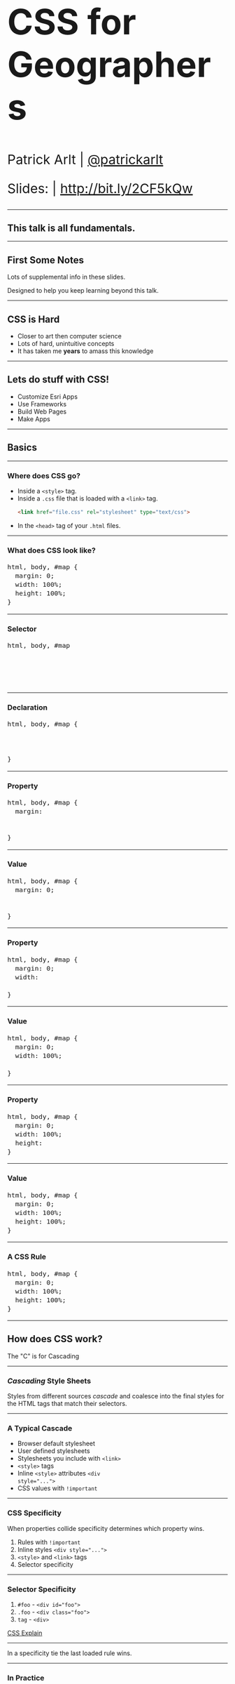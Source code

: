 <!-- .slide: data-background="../template/img/bg-1.png" -->

<h1 style="text-align: left; font-size: 80px;">CSS for Geographers</h1>
<p style="text-align: left; font-size: 30px;">Patrick Arlt | <a href="https://twitter.com/patrickarlt">@patrickarlt</a></p>
<p style="text-align: left; font-size: 30px;">Slides: | <a href="http://bit.ly/2CF5kQw">http://bit.ly/2CF5kQw</a></p>

---

<!-- .slide: data-background="../template/img/bg-5.png" -->

## This talk is all fundamentals.

---

<!-- .slide: data-background="../template/img/bg-5.png" -->

## First Some Notes

Lots of supplemental info in these slides.

Designed to help you keep learning beyond this talk.

---

<!-- .slide: data-background="../template/img/bg-5.png" -->

## CSS is Hard

* Closer to art then computer science
* Lots of hard, unintuitive concepts
* It has taken me **years** to amass this knowledge

---

<!-- .slide: data-background="../template/img/bg-5.png" -->

## Lets do stuff with CSS!

* Customize Esri Apps
* Use Frameworks
* Build Web Pages
* Make Apps

---

<!-- .slide: data-background="../template/img/bg-2.png" -->

## Basics

---

<!-- .slide: data-background="../template/img/bg-2.png" -->

### Where does CSS go?

* Inside a `<style>` tag.
* Inside a `.css` file that is loaded with a `<link>` tag.
  ```html
  <link href="file.css" rel="stylesheet" type="text/css">
  ```
* In the `<head>` tag of your `.html` files.

---

<!-- .slide: data-background="../template/img/bg-2.png" -->

### What does CSS look like?

<pre style="font-size: 125%;"><code class="ss">html, body, #map {
  margin: 0;
  width: 100%;
  height: 100%;
}</code></pre>

---

<!-- .slide: data-background="../template/img/bg-2.png" -->

### Selector

<pre style="font-size: 125%;"><code class="css">html, body, #map&nbsp;&nbsp;
&nbsp;
&nbsp;
&nbsp;
&nbsp;</code></pre>

---

<!-- .slide: data-background="../template/img/bg-2.png" -->

### Declaration

<pre style="font-size: 125%;"><code class="css">html, body, #map {
&nbsp;
&nbsp;
&nbsp;
}</code></pre>

---

<!-- .slide: data-background="../template/img/bg-2.png" -->

### Property

<pre style="font-size: 125%;"><code class="css">html, body, #map {
  margin:
&nbsp;
&nbsp;
}</code></pre>

---

<!-- .slide: data-background="../template/img/bg-2.png" -->

### Value

<pre style="font-size: 125%;"><code class="css">html, body, #map {
  margin: 0;
&nbsp;
&nbsp;
}</code></pre>

---

<!-- .slide: data-background="../template/img/bg-2.png" -->

### Property

<pre style="font-size: 125%;"><code class="css">html, body, #map {
  margin: 0;
  width:
&nbsp;
}</code></pre>

---

<!-- .slide: data-background="../template/img/bg-2.png" -->

### Value

<pre style="font-size: 125%;"><code class="css">html, body, #map {
  margin: 0;
  width: 100%;
&nbsp;
}</code></pre>

---

<!-- .slide: data-background="../template/img/bg-2.png" -->

### Property

<pre style="font-size: 125%;"><code class="css">html, body, #map {
  margin: 0;
  width: 100%;
  height:
}</code></pre>

---

<!-- .slide: data-background="../template/img/bg-2.png" -->

### Value

<pre style="font-size: 125%;"><code class="css">html, body, #map {
  margin: 0;
  width: 100%;
  height: 100%;
}</code></pre>

---

<!-- .slide: data-background="../template/img/bg-2.png" -->

### A CSS Rule

<pre style="font-size: 125%;"><code class="css">html, body, #map {
  margin: 0;
  width: 100%;
  height: 100%;
}</code></pre>

---

<!-- .slide: data-background="../template/img/bg-2.png" -->

## How does CSS work?

<p class="fragment">The "C" is for Cascading<p>

---

<!-- .slide: data-background="../template/img/bg-2.png" -->

### _Cascading_ Style Sheets

Styles from different sources _cascade_ and coalesce into the final styles for the HTML tags that match their selectors.

---

<!-- .slide: data-background="../template/img/bg-2.png" -->

### A Typical Cascade

* Browser default stylesheet
* User defined stylesheets
* Stylesheets you include with <code>&lt;link&gt;</code>
* <code>&lt;style&gt;</code> tags
* Inline <code>&lt;style&gt;</code> attributes <code>&lt;div style="..."&gt;</code>
* CSS values with <code>!important</code>

---

<!-- .slide: data-background="../template/img/bg-2.png" -->

### CSS Specificity

When properties collide specificity determines which property wins.

1. Rules with `!important`
2. Inline styles `<div style="...">`
3. `<style>` and `<link>` tags
4. Selector specificity

---

<!-- .slide: data-background="../template/img/bg-2.png" -->

### Selector Specificity

1. `#foo` - `<div id="foo">`
2. `.foo` - `<div class="foo">`
3. `tag` - `<div>`

[CSS Explain](https://josh.github.io/css-explain/)

---

<!-- .slide: data-background="../template/img/bg-2.png" -->

In a specificity tie the last loaded rule wins.

---

<!-- .slide: data-background="../template/img/bg-2.png" -->

### In Practice

Right click on something you want to change click "Inspect Element"

[Explore a Storymap](http://storymaps.esri.com/stories/2015/living-wage-map/)

---

<!-- .slide: data-background="../template/img/bg-4.png" -->

## Lets Build an App!

<img src="app.png" alt="A Simple Mapping App" style="border: none; background: transparent; box-shadow: none;">

---

<!-- .slide: data-background="../template/img/bg-4.png" -->

<h2><a href="http://jsbin.com/revage/edit">Block</a> vs <a href="http://jsbin.com/josuba/edit">Inline</a></h2>

<ul>
  <li><a href="http://www.impressivewebs.com/difference-block-inline-css/">The Difference Between “Block” and “Inline”</a></li>
  <li><a href="https://developer.mozilla.org/en-US/docs/Web/HTML/Block-level_elements">Block-level elements</a></li>
  <li><a href="https://developer.mozilla.org/en-US/docs/Web/HTML/Inline_elements">Inline elements</a></li>
  <li><a href="http://learnlayout.com/display.html">Learn CSS Layout: the "display" property</a></li>
</ul>

---

<!-- .slide: data-background="../template/img/bg-4.png" -->

<h2><a href="http://jsbin.com/ficatu/edit">Units</h2>

<ul>
  <li><a href="https://developer.mozilla.org/en-US/docs/Web/CSS/length">Full unit reference</a></li>
  <li><a href="https://css-tricks.com/the-lengths-of-css/">The Lengths of CSS</a></li>
  <li><a href="http://www.quirksmode.org/css/units-values/">Unit and Values - QuirksMode</a></li>
</ul>

---

<!-- .slide: data-background="../template/img/bg-4.png" -->

<h2><a href="http://jsbin.com/sawoho/3/edit">Floats</a></h2>

<ul>
  <li><a href="https://css-tricks.com/all-about-floats/">All About Floats</a></li>
  <li><a href="http://alistapart.com/article/css-floats-101">CSS Floats 101</a></li>
  <li><a href="http://learnlayout.com/float.html">Learn CSS Layout: float</a></li>
</ul>

---

<!-- .slide: data-background="../template/img/bg-4.png" -->

<h2><a href="http://jsbin.com/nisuzu/13/edit?html,output">Problems with Floats</a></h2>

---

<!-- .slide: data-background="../template/img/bg-4.png" -->

<h2><a href="http://jsbin.com/rowoca/8/edit?html,output">Clearing Floats</a></h2>

<ul>
  <li><a href="http://learnlayout.com/clear.html">Learn CSS Layout: clear</a></li>
</ul>

---

<!-- .slide: data-background="../template/img/bg-4.png" -->

<h2><a href="http://jsbin.com/sihovo/10/edit?html,output">Clearfix</a></h2>

<ul>
  <li><a href="http://learnlayout.com/clearfix.html">Learn CSS Layout: clearfix</a></li>
</ul>

---

<!-- .slide: data-background="../template/img/bg-4.png" -->

<h2><a href="http://jsbin.com/yufimes/edit?html,output">The Box Model</a></h2>

<ul>
  <li><a href="https://css-tricks.com/the-css-box-model/">The CSS Box Model</a></li>
  <li><a href="https://developer.mozilla.org/en-US/docs/Web/CSS/CSS_Box_Model/Introduction_to_the_CSS_box_model">Introduction to the CSS box model</a></li>
  <li><a href="http://learnlayout.com/box-model.html">Learn CSS Layout: the box model</a></li>
</ul>

---

<!-- .slide: data-background="../template/img/bg-4.png" -->

<h2><a href="http://jsbin.com/nodufe/9/edit?html,output">Box Sizing</a></h2>

<ul>
  <li><a href="http://learnlayout.com/box-sizing.html">Learn CSS Layout: box-sizing</a></li>
  <li><a href="http://www.paulirish.com/2012/box-sizing-border-box-ftw/">* { Box-sizing: Border-box } FTW</a></li>
  <li><a href="https://css-tricks.com/box-sizing/">Box Sizing</a></li>
  <li><a href="https://developer.mozilla.org/en-US/docs/Web/CSS/box-sizing">box-sizing</a></li>
</ul>

---

<!-- .slide: data-background="../template/img/bg-4.png" -->

<h2><a href="http://jsbin.com/livofev/8/edit?html,output">Flexbox</a></h2>

<ul>
  <li><a href="http://flexboxfroggy.com/">Flexbox Froggy</a></li>
  <li><a href="https://scotch.io/tutorials/a-visual-guide-to-css3-flexbox-properties">A Visual Guide to CSS3 Flexbox Properties</a></li>
  <li><a href="http://learnlayout.com/flexbox.html">Learn CSS Layout: flexbox</a></li>
  <li><a href="http://caniuse.com/#feat=flexbox">Can I Use: flexbox</a></li>
  <li><a href="https://css-tricks.com/snippets/css/a-guide-to-flexbox/">A Complete Guide to Flexbox</a></li>
  <li><a href="https://developer.mozilla.org/en-US/docs/Web/CSS/CSS_Flexible_Box_Layout/Using_CSS_flexible_boxes">Using CSS flexible boxes</a></li>
</ul>

---

<!-- .slide: data-background="../template/img/bg-4.png" -->

<h2><a href="http://jsbin.com/pitemo/4/edit">Margin, Padding and Borders</a></h2>

<ul>
  <li><a href="https://developer.mozilla.org/en-US/docs/Web/CSS/CSS_Box_Model/Mastering_margin_collapsing">Mastering margin collapsing</a></li>
  <li><a href="https://css-tricks.com/what-you-should-know-about-collapsing-margins/">What You Should Know About Collapsing Margins</a></li>
  <li><a href="http://stackoverflow.com/a/20624095/449686">Compare block elements to pictures hanging on a wall</a></li>
</ul>

---

<!-- .slide: data-background="../template/img/bg-4.png" -->

<h2><a href="http://jsbin.com/gibuhe/edit?html,output">Media Queries and Responsive Design</a></h2>

<ul>
  <li><a href="http://mediaqueri.es/">Responsive design gallery</a></li>
  <li><a href="https://developer.mozilla.org/en-US/docs/Web/CSS/Media_Queries/Using_media_queries">Using media queries</a></li>
  <li><a href="https://css-tricks.com/snippets/css/media-queries-for-standard-devices/">Media Queries for Standard Devices</a></li>
  <li><a href="http://learnlayout.com/media-queries.html">Learn CSS Layout: media queries</a></li>
</ul>

---

<!-- .slide: data-background="../template/img/bg-4.png" -->

<h2><a href="http://jsbin.com/babiwa/4/edit?html,output">Positioning</a></h2>

<ul>
  <li><a href="http://learnlayout.com/position.html">Learn CSS Layout: position</a></li>
  <li><a href="https://developer.mozilla.org/en-US/docs/Web/CSS/position">position</a></li>
</ul>

---

<!-- .slide: data-background="../template/img/bg-4.png" -->

<h2><a href="http://jsbin.com/gerexud/3/edit">Typography (Choosing Fonts)</a></h2>

<ul>
  <li><a href="https://www.google.com/fonts">Google Fonts</a></li>
  <li><a href="http://femmebot.github.io/google-type/">Google Web Fonts Typographic Project</a></li>
  <li><a href="http://fontpair.co/">Font Pair</a></li>
  <li><a href="http://www.labnol.org/internet/best-google-font-combinations/28987/">Font tool roundup</a></li>
</ul>

---

<!-- .slide: data-background="../template/img/bg-4.png" -->

<h2><a href="http://jsbin.com/dugapa/7/edit">Typography (Sizing Type)</a></h2>

<ul>
  <li><a href="http://type-scale.com/">TypeScale</a></li>
  <li><a href="http://typecast.com/blog/a-more-modern-scale-for-web-typography">A More Modern Scale for Web Typography</a></li>
</ul>

---

<!-- .slide: data-background="../template/img/bg-4.png" -->

<h2><a href="http://jsbin.com/jafeza/6/edit?html,output">Adding Color</a></h2>

<ul>
  <li><a href="https://flatuicolors.com/">Flat UI Colors</a></li>
  <li><a href="http://esri.github.io/calcite-web/documentation/color/">Calcite Web Colors</a></li>
  <li><a href="http://jxnblk.com/colorable/demos/matrix/">Color Pairing Matrix</a></li>
  <li><a href="https://color.adobe.com/create/color-wheel/">Adobe Kuler</a></li>
  <li><a href="http://www.colourlovers.com/palettes">Color Lovers</a></li>
</ul>

---

<!-- .slide: data-background="../template/img/bg-4.png" -->

<h2><a href="http://jsbin.com/gixaro/13/edit?html,output">Adding JavaScript</a></h2>

---

<!-- .slide: data-background="../template/img/bg-4.png" -->

<h2>Browser Compatibility</h2>

<p>Sometime browsers will add experimental or early support for a new standard. They will often add a prefix like <code>-webkit-</code>, <code>-moz-</code> or <code>-ms-</code> to a property or value.</p>
<p>Sites like <a href="http://caniuse.com/flexbox">Can I Use?</a> or <a href="https://developer.mozilla.org/en-US/docs/Web/CSS/">MDN</a> to check if browsers support a specific property.</p>
<p>Tools like <a href="https://autoprefixer.github.io/">Autoprefixer</a> to add prefixes automatically.</p>

---

<!-- .slide: data-background="../template/img/bg-4.png" -->

<h2>More Browser Compatibility</h2>

<p>Remember Microsoft only supports IE 11 officially now. All other versions are not supported and might have security bugs.</p>
<p>Scary!</p>

---

<!-- .slide: data-background="../template/img/bg-4.png" -->

## Best Practices

* Keep selectors as simple as possible
* Don't use tools until you are familiar with the basics
* Watch out for the size of web fonts

---

# More `_______` for Geographers

* Git/Github for Geographers<br>Wednesday 5:30pm, Santa Rosa
* JavaScript for Geographers<br>Thursday 9am, Demo Theater 1 - Oasis 1
* CSS for Geographers<br>Friday 1pm, Pasadena-Sierra-Ventura

---

<!-- .slide: data-background="../template/img/bg-final.jpg" -->

<img src="../template/img/esri-science-logo-white.png" style="margin: 0; background: none; border: 0px; box-shadow: none;" />

* Slides at http://bit.ly/2CF5kQw
* Leave a Review:
  * Esri Events App
  * Dev Summit
  * CSS for Geographers
